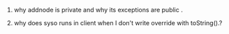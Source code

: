 1. why addnode is private and why its exceptions are public .

2. why does syso runs in client when I don't write override with toString().?